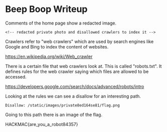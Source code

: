 # Beep Boop Writeup

Comments of the home page show a redacted image.

`<!-- redacted private photo and disallowed crawlers to index it -->`

Crawlers refer to "web crawlers" which are used by search engines like Google and Bing to index the content of websites.

https://en.wikipedia.org/wiki/Web_crawler

There is a certain file that web crawlers look at. This is called "robots.txt". It defines rules for the web crawler saying which files are allowed to be accessed.

https://developers.google.com/search/docs/advanced/robots/intro

Looking at the rules we can see a disallow for an interesting path.

`Disallow: /static/images/private8ed164se81/flag.png`

Going to this path there is an image of the flag.

HACKMAC{are_you_a_robot84357}